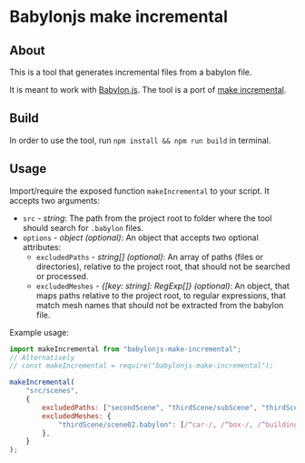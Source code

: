 # Babylonjs make incremental

## About

This is a tool that generates incremental files from a babylon file.

It is meant to work with [Babylon.js](https://github.com/BabylonJS/Babylon.js). The tool is a port of [make incremental](https://github.com/BabylonJS/Babylon.js/tree/master/Tools/MakeIncremental).

## Build

In order to use the tool, run `npm install && npm run build` in terminal.

## Usage

Import/require the exposed function `makeIncremental` to your script. It accepts two arguments:

* `src` - *string*: The path from the project root to folder where the tool should search for `.babylon` files.
* `options` - *object (optional)*: An object that accepts two optional attributes:
    * `excludedPaths` - *string[] (optional)*: An array of paths (files or directories), relative to the project root, that should not be searched or processed.
    * `excludedMeshes` - *{[key: string]: RegExp[]} (optional)*: An object, that maps paths relative to the project root, to regular expressions, that match mesh names that should not be extracted from the babylon file.

Example usage:
```javascript
import makeIncremental from "babylonjs-make-incremental";
// Alternatively
// const makeIncremental = require("babylonjs-make-incremental");

makeIncremental(
    "src/scenes",
    {
        excludedPaths: ["secondScene", "thirdScene/subScene", "thirdScene/scene01.babylon"],
        excludedMeshes: {
            "thirdScene/scene02.babylon": [/^car-/, /^box-/, /^building/]
        },
    }
);
```